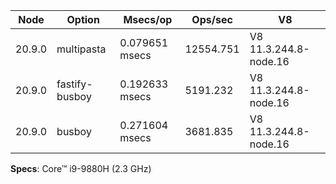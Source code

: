 | Node   | Option         | Msecs/op       | Ops/sec   | V8                    |
| ------ | -------------- | -------------- | --------- | --------------------- |
| 20.9.0 | multipasta     | 0.079651 msecs | 12554.751 | V8 11.3.244.8-node.16 |
| 20.9.0 | fastify-busboy | 0.192633 msecs | 5191.232  | V8 11.3.244.8-node.16 |
| 20.9.0 | busboy         | 0.271604 msecs | 3681.835  | V8 11.3.244.8-node.16 |

**Specs**: Core™ i9-9880H (2.3 GHz)